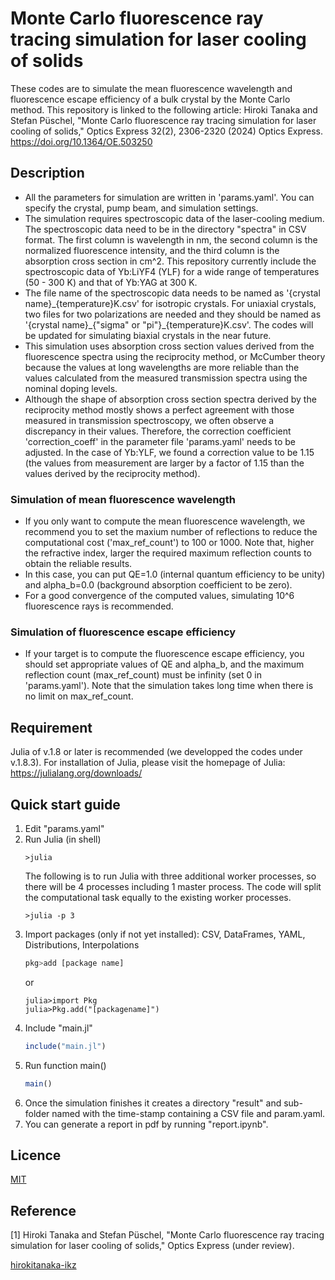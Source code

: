 Monte Carlo fluorescence ray tracing simulation for laser cooling of solids
===
These codes are to simulate the mean fluorescence wavelength and fluorescence escape efficiency of a bulk crystal by the Monte Carlo method. This repository is linked to the following article: Hiroki Tanaka and Stefan Püschel, "Monte Carlo fluorescence ray tracing simulation for laser cooling of solids," Optics Express 32(2), 2306-2320 (2024) Optics Express. https://doi.org/10.1364/OE.503250


## Description
- All the parameters for simulation are written in 'params.yaml'. You can specify the crystal, pump beam, and simulation settings.
- The simulation requires spectroscopic data of the laser-cooling medium. The spectroscopic data need to be in the directory "spectra" in CSV format. The first column is wavelength in nm, the second column is the normalized fluorescence intensity, and the third column is the absorption cross section in cm^2. This repository currently include the spectroscopic data of Yb:LiYF4 (YLF) for a wide range of temperatures (50 - 300 K) and that of Yb:YAG at 300 K.
- The file name of the spectroscopic data needs to be named as '{crystal name}\_{temperature}K.csv' for isotropic crystals. For uniaxial crystals, two files for two polarizations are needed and they should be named as '{crystal name}\_{"sigma" or "pi"}\_{temperature}K.csv'. The codes will be updated for simulating biaxial crystals in the near future.
- This simulation uses absorption cross section values derived from the fluorescence spectra using the reciprocity method, or McCumber theory because the values at long wavelengths are more reliable than the values calculated from the measured transmission spectra using the nominal doping levels.
- Although the shape of absorption cross section spectra derived by the reciprocity method mostly shows a perfect agreement with those measured in transmission spectroscopy, we often observe a discrepancy in their values. Therefore, the correction coefficient 'correction_coeff' in the parameter file 'params.yaml' needs to be adjusted. In the case of Yb:YLF, we found a correction value to be 1.15 (the values from measurement are larger by a factor of 1.15 than the values derived by the reciprocity method).


### Simulation of mean fluorescence wavelength
- If you only want to compute the mean fluorescence wavelength, we recommend you to set the maxium number of reflections to reduce the computational cost ('max_ref_count') to 100 or 1000. Note that, higher the refractive index, larger the required maximum reflection counts to obtain the reliable results.
- In this case, you can put QE=1.0 (internal quantum efficiency to be unity) and alpha_b=0.0 (background absorption coefficient to be zero).
- For a good convergence of the computed values, simulating 10^6 fluorescence rays is recommended.


### Simulation of fluorescence escape efficiency
- If your target is to compute the fluorescence escape efficiency, you should set appropriate values of QE and alpha_b, and the maximum reflection count (max_ref_count) must be infinity (set 0 in 'params.yaml'). Note that the simulation takes long time when there is no limit on max_ref_count.


## Requirement
Julia of v.1.8 or later is recommended (we developped the codes under v.1.8.3). For installation of Julia, please visit the homepage of Julia: https://julialang.org/downloads/


## Quick start guide
1. Edit "params.yaml"
2. Run Julia (in shell)
   ```shell
   >julia
   ```
   The following is to run Julia with three additional worker processes, so there will be 4 processes including 1 master process. The code will split the computational task equally to the existing worker processes.
   ```shell
   >julia -p 3
   ```
3. Import packages (only if not yet installed): CSV, DataFrames, YAML, Distributions, Interpolations
   ```julia
   pkg>add [package name]
   ```
   or
   ```
   julia>import Pkg
   julia>Pkg.add("[packagename]")
   ```
4. Include "main.jl"
   ```julia
   include("main.jl")
   ```
5. Run function main()
   ```julia
   main()
   ```
6. Once the simulation finishes it creates a directory "result" and sub-folder named with the time-stamp containing a CSV file and param.yaml.
7. You can generate a report in pdf by running "report.ipynb".

## Licence
[MIT](https://github.com/hirokitanaka-ikz/fluorescence_ray_tracing/main/LICENSE)


## Reference
[1] Hiroki Tanaka and Stefan Püschel, "Monte Carlo fluorescence ray tracing simulation for laser cooling of solids," Optics Express (under review).


[hirokitanaka-ikz](https://github.com/hirokitanaka-ikz)
